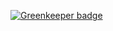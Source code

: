 
[![Greenkeeper badge](https://badges.greenkeeper.io/Krisztiaan/mav-melanie.svg)](https://greenkeeper.io/)
